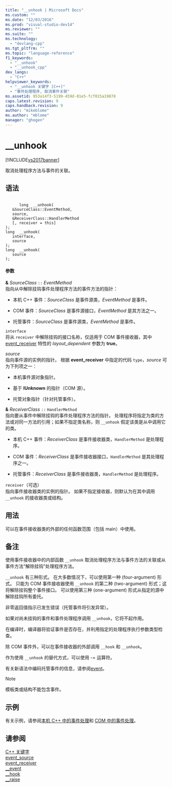 ```yaml
---
title: "__unhook | Microsoft Docs"
ms.custom: ""
ms.date: "12/03/2016"
ms.prod: "visual-studio-dev14"
ms.reviewer: ""
ms.suite: ""
ms.technology: 
  - "devlang-cpp"
ms.tgt_pltfrm: ""
ms.topic: "language-reference"
f1_keywords: 
  - "__unhook"
  - "__unhook_cpp"
dev_langs: 
  - "C++"
helpviewer_keywords: 
  - "__unhook 关键字 [C++]"
  - "事件处理程序, 取消事件关联"
ms.assetid: 953a14f3-5199-459d-81e5-fcf015a19878
caps.latest.revision: 9
caps.handback.revision: 9
author: "mikeblome"
ms.author: "mblome"
manager: "ghogen"
---
```

# __unhook
[!INCLUDE[vs2017banner](../assembler/inline/includes/vs2017banner.md)]

取消处理程序方法与事件的关联。  
  
## 语法  
  
```  
  
      long  __unhook(  
   &SourceClass::EventMethod,  
   source,  
   &ReceiverClass::HandlerMethod  
   [, receiver = this]   
);  
long  __unhook(   
   interface,  
   source  
);  
long  __unhook(  
   source   
);  
```  
  
#### 参数  
 **&** *SourceClass* `::` *EventMethod*  
 指向从中解除挂钩事件处理程序方法的事件方法的指针：  
  
-   本机 C\+\+ 事件：*SourceClass* 是事件源类，*EventMethod* 是事件。  
  
-   COM 事件：*SourceClass* 是事件源接口，*EventMethod* 是其方法之一。  
  
-   托管事件：*SourceClass* 是事件源类，*EventMethod* 是事件。  
  
 `interface`  
 将从 `receiver` 中解除挂钩的接口名称，仅适用于 COM 事件接收器，其中 [event\_receiver](../windows/event-receiver.md) 特性的 *layout\_dependent* 参数为 **true**。  
  
 *source*  
 指向事件源的实例的指针。  根据 **event\_receiver** 中指定的代码 `type`，*source* 可为下列项之一：  
  
-   本机事件源对象指针。  
  
-   基于 **IUnknown** 的指针（COM 源）。  
  
-   托管对象指针（针对托管事件）。  
  
 **&** *ReceiverClass* `::` `HandlerMethod`  
 指向要从事件中解除挂钩的事件处理程序方法的指针。  处理程序将指定为类的方法或对同一方法的引用；如果不指定类名称，则 `__unhook` 假定该类是从中调用它的类。  
  
-   本机 C\+\+ 事件：*ReceiverClass* 是事件接收器类，`HandlerMethod` 是处理程序。  
  
-   COM 事件：*ReceiverClass* 是事件接收器接口，`HandlerMethod` 是其处理程序之一。  
  
-   托管事件：*ReceiverClass* 是事件接收器类，`HandlerMethod` 是处理程序。  
  
 `receiver`（可选）  
 指向事件接收器类的实例的指针。  如果不指定接收器，则默认为在其中调用 `__unhook` 的接收器类或结构。  
  
## 用法  
 可以在事件接收器类的外部的任何函数范围（包括 main）中使用。  
  
## 备注  
 使用事件接收器中的内部函数 `__unhook` 取消处理程序方法与事件方法的关联或从事件方法“解除挂钩”处理程序方法。  
  
 `__unhook` 有三种形式。  在大多数情况下，可以使用第一种 \(four\-argument\) 形式。  只能为 COM 事件接收器使用 `__unhook` 的第二种 \(two\-argument\) 形式；这将解除挂钩整个事件接口。  可以使用第三种 \(one\-argument\) 形式从指定的源中解除挂钩所有委托。  
  
 非零返回值指示已发生错误（托管事件将引发异常）。  
  
 如果对尚未挂钩的事件和事件处理程序调用 `__unhook`，它将不起作用。  
  
 在编译时，编译器将验证事件是否存在，并利用指定的处理程序执行参数类型检查。  
  
 除 COM 事件外，可以在事件接收器的外部调用 `__hook` 和 `__unhook`。  
  
 作为使用 `__unhook` 的替代方式，可以使用 \-\= 运算符。  
  
 有关新语法中编码托管事件的信息，请参阅[event](../windows/event-cpp-component-extensions.md)。  
  
> [!NOTE]
>  模板类或结构不能包含事件。  
  
## 示例  
 有关示例，请参阅[本机 C\+\+ 中的事件处理](../cpp/event-handling-in-native-cpp.md)和 [COM 中的事件处理](../cpp/event-handling-in-com.md)。  
  
## 请参阅  
 [C\+\+ 关键字](../cpp/keywords-cpp.md)   
 [event\_source](../windows/event-source.md)   
 [event\_receiver](../windows/event-receiver.md)   
 [\_\_event](../cpp/event.md)   
 [\_\_hook](../cpp/hook.md)   
 [\_\_raise](../cpp/raise.md)